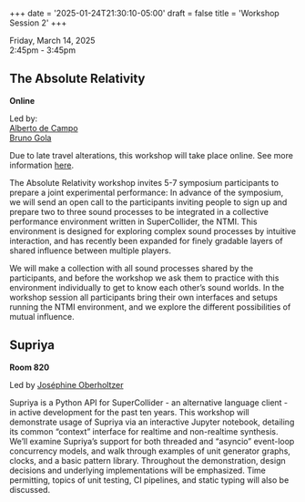 
+++
date = '2025-01-24T21:30:10-05:00'
draft = false
title = 'Workshop Session 2'
+++

Friday, March 14, 2025  
2:45pm - 3:45pm

## The Absolute Relativity

**Online**


Led by:  
[Alberto de Campo](/bios/#alberto-de-campo)  
[Bruno Gola](/bios/#bruno-gola)  




Due to late travel alterations, this workshop will take place online. See more information [here](https://scsynth.org/t/absolute-relativity-workshop-at-supercollider-symposium-invitation/11380).

The Absolute Relativity workshop invites 5-7 symposium participants to prepare a joint experimental performance: In advance of the symposium, we will send an open call to the participants inviting people to sign up and prepare two to three sound processes to be integrated in a collective performance environment written in SuperCollider, the NTMI. This environment is designed for exploring complex sound processes by intuitive interaction, and has recently been expanded for finely gradable layers of shared influence between multiple players.

We will make a collection with all sound processes shared by the participants, and before the workshop we ask them to practice with this environment individually to get to know each other’s sound worlds. In the workshop session all participants bring their own interfaces and setups running the NTMI environment, and we explore the different possibilities of mutual influence.

## Supriya

**Room 820**


Led by [Joséphine Oberholtzer](/bios/#joséphine-oberholtzer)



Supriya is a Python API for SuperCollider - an alternative language client - in active development for the past ten years. This workshop will demonstrate usage of Supriya via an interactive Jupyter notebook, detailing its common “context” interface for realtime and non-realtime synthesis. We’ll examine Supriya’s support for both threaded and “asyncio” event-loop concurrency models, and walk through examples of unit generator graphs, clocks, and a basic pattern library. Throughout the demonstration, design decisions and underlying implementations will be emphasized. Time permitting, topics of unit testing, CI pipelines, and static typing will also be discussed.

